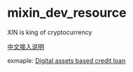 # mixin_dev_resource
XIN is king of cryptocurrency

[中文接入说明](https://github.com/myrual/mixin_dev_resource/blob/master/mixin_network_intro_for_dev.md)

exmaple: [Digital assets based credit loan](https://github.com/myrual/mixin_dev_resource/blob/master/example_read_asset.py)


